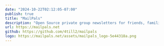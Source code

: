 ```yaml
---
date: "2024-10-22T02:12:05-07:00"
publish: true
title: "MailPals"
description: "Open Source private group newsletters for friends, families & teams. Stay in touch, grow closer together, and discover things you never knew with the people in your life."
url: https://mailpals.net
github: https://github.com/4till2/mailpals
logo: https://mailpals.net/assets/mailpals_logo-5e44318a.png
---
```

